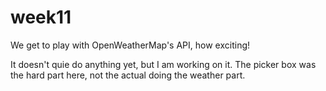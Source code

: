 # week11
We get to play with OpenWeatherMap's API, how exciting!

It doesn't quie do anything yet, but I am working on it.  The picker box was the hard part here, not the actual doing the weather part.
